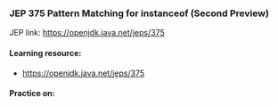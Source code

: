 ### JEP 375 Pattern Matching for instanceof (Second Preview)

JEP link: https://openjdk.java.net/jeps/375

#### Learning resource:
- https://openjdk.java.net/jeps/375

#### Practice on:

